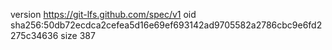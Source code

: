 version https://git-lfs.github.com/spec/v1
oid sha256:50db72ecdca2cefea5d16e69ef693142ad9705582a2786cbc9e6fd2275c34636
size 387
